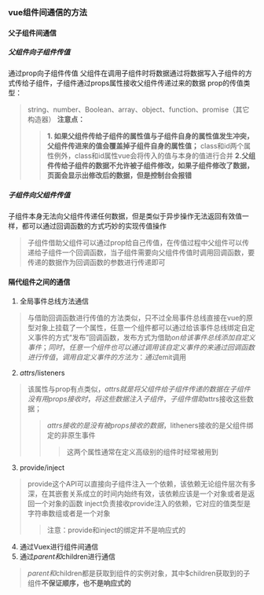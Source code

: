 ### vue组件间通信的方法
#### 父子组件间通信
##### 父组件向子组件传值
通过prop向子组件传值
父组件在调用子组件时将数据通过将数据写入子组件的方式传给子组件，子组件通过props属性接收父组件传递过来的数据
prop的传值类型：
> string、number、Boolean、array、object、function、promise（其它构造器）
> **注意点：** 
>> **1. 如果父组件传给子组件的属性值与子组件自身的属性值发生冲突，父组件传进来的值会覆盖掉子组件自身的属性值；** class和id两个属性例外，class和id属性vue会将传入的值与本身的值进行合并
>> **2.父组件传给子组件的数据不允许被子组件修改，如果子组件修改了数据，页面会显示出修改后的数据，但是控制台会报错**
##### 子组件向父组件传值
子组件本身无法向父组件传递任何数据，但是类似于异步操作无法返回有效值一样，都可以通过回调函数的方式巧妙的实现传值操作
> 子组件借助父组件可以通过prop给自己传值，在传值过程中父组件可以传递给子组件一个回调函数，当子组件需要向父组件传值时调用回调函数，要传递的数据作为回调函数的参数进行传递即可
#### 隔代组件之间的通信
1. 全局事件总线方法通信
  > 与借助回调函数进行传值的方法类似，只不过全局事件总线直接在vue的原型对象上挂载了一个属性，任意一个组件都可以通过给该事件总线绑定自定义事件的方式“发布”回调函数，发布方式为借助$on给该事件总线添加自定义事件；同时，任意一个组件也可以通过调用该自定义事件的来通过回调函数进行传值，调用自定义事件的方法为：通过$emit调用
2. $attrs/$listeners
  > 该属性与prop有点类似，$attrs就是将父组件给子组件传递的数据在子组件没有用props接收时，将这些数据注入子组件，子组件借助$attrs接收这些数据；
  >> $attrs接收的是没有被props接收的数据，$litheners接收的是父组件绑定的非原生事件
  >>> 这两个属性通常在定义高级别的组件时经常被用到
3. provide/inject
  > provide这个API可以直接向子组件注入一个依赖，该依赖无论组件层次有多深，在其嵌套关系成立的时间内始终有效，该依赖应该是一个对象或者是返回一个对象的函数
  > inject负责接收provide注入的依赖，它对应的值类型是字符串数组或者是一个对象
  >> 注意：provide和inject的绑定并不是响应式的
4. 通过Vuex进行组件间通信
5. 通过$parent和$children进行通信
> $parent和$children都是获取到组件的实例对象，其中$children获取到的子组件**不保证顺序，也不是响应式的**



